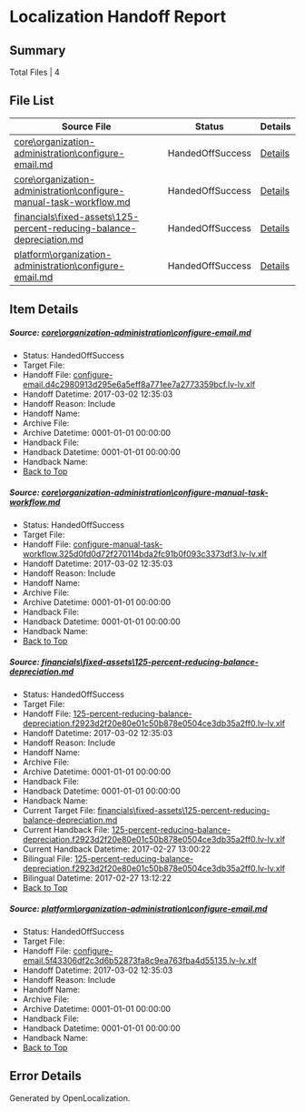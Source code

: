 # <a name='report-top'></a> Localization Handoff Report

## Summary
 Total Files | 4

## File List
 Source File | Status | Details 
 ----------- | ------ | ------- 
 [core\organization-administration\configure-email.md](https://github.com/OpenLocalizationTestOrg/AX-Docs-Sandbox/blob/996e8ca38941025ad40431bfdd9b6fc1ae2136d0/core/organization-administration/configure-email.md) | HandedOffSuccess | [Details](#eb6a149a8d49c1d60d55d56d8d1ffc67e57218cd106)
 [core\organization-administration\configure-manual-task-workflow.md](https://github.com/OpenLocalizationTestOrg/AX-Docs-Sandbox/blob/996e8ca38941025ad40431bfdd9b6fc1ae2136d0/core/organization-administration/configure-manual-task-workflow.md) | HandedOffSuccess | [Details](#c6d328ddb1b773ac77f7f6c6bd286c7d5c2e1af2109)
 [financials\fixed-assets\125-percent-reducing-balance-depreciation.md](https://github.com/OpenLocalizationTestOrg/AX-Docs-Sandbox/blob/996e8ca38941025ad40431bfdd9b6fc1ae2136d0/financials/fixed-assets/125-percent-reducing-balance-depreciation.md) | HandedOffSuccess | [Details](#3bfb270f4fb9df0e5767a907abe5bf549aad420c2813)
 [platform\organization-administration\configure-email.md](https://github.com/OpenLocalizationTestOrg/AX-Docs-Sandbox/blob/edc285a85e478df495bc355c7916f71437703bb4/platform/organization-administration/configure-email.md) | HandedOffSuccess | [Details](#77a1e2f40f125794719fc56241ab1525496b15435116)

## Item Details
##### <a name='eb6a149a8d49c1d60d55d56d8d1ffc67e57218cd106'></a> Source: [core\organization-administration\configure-email.md](https://github.com/OpenLocalizationTestOrg/AX-Docs-Sandbox/blob/996e8ca38941025ad40431bfdd9b6fc1ae2136d0/core/organization-administration/configure-email.md)
* Status: HandedOffSuccess
* Target File: 
* Handoff File: [configure-email.d4c2980913d295e6a5eff8a771ee7a2773359bcf.lv-lv.xlf](https://github.com/OpenLocalizationTestOrg/AX-Docs-Sandbox.handoff/blob/ca40a3b472576b206a6daa0e90353f0c8cc65a44/ol-handoff/OpenLocalizationTestOrg/AX-Docs-Sandbox.lv-lv/master/do-not-translate/configure-email.d4c2980913d295e6a5eff8a771ee7a2773359bcf.lv-lv.xlf)
* Handoff Datetime: 2017-03-02 12:35:03
* Handoff Reason: Include
* Handoff Name: 
* Archive File: 
* Archive Datetime: 0001-01-01 00:00:00
* Handback File: 
* Handback Datetime: 0001-01-01 00:00:00
* Handback Name: 
* [Back to Top](#report-top)

##### <a name='c6d328ddb1b773ac77f7f6c6bd286c7d5c2e1af2109'></a> Source: [core\organization-administration\configure-manual-task-workflow.md](https://github.com/OpenLocalizationTestOrg/AX-Docs-Sandbox/blob/996e8ca38941025ad40431bfdd9b6fc1ae2136d0/core/organization-administration/configure-manual-task-workflow.md)
* Status: HandedOffSuccess
* Target File: 
* Handoff File: [configure-manual-task-workflow.325d0fd0d72f270114bda2fc91b0f093c3373df3.lv-lv.xlf](https://github.com/OpenLocalizationTestOrg/AX-Docs-Sandbox.handoff/blob/ca40a3b472576b206a6daa0e90353f0c8cc65a44/ol-handoff/OpenLocalizationTestOrg/AX-Docs-Sandbox.lv-lv/master/basic/configure-manual-task-workflow.325d0fd0d72f270114bda2fc91b0f093c3373df3.lv-lv.xlf)
* Handoff Datetime: 2017-03-02 12:35:03
* Handoff Reason: Include
* Handoff Name: 
* Archive File: 
* Archive Datetime: 0001-01-01 00:00:00
* Handback File: 
* Handback Datetime: 0001-01-01 00:00:00
* Handback Name: 
* [Back to Top](#report-top)

##### <a name='3bfb270f4fb9df0e5767a907abe5bf549aad420c2813'></a> Source: [financials\fixed-assets\125-percent-reducing-balance-depreciation.md](https://github.com/OpenLocalizationTestOrg/AX-Docs-Sandbox/blob/996e8ca38941025ad40431bfdd9b6fc1ae2136d0/financials/fixed-assets/125-percent-reducing-balance-depreciation.md)
* Status: HandedOffSuccess
* Target File: 
* Handoff File: [125-percent-reducing-balance-depreciation.f2923d2f20e80e01c50b878e0504ce3db35a2ff0.lv-lv.xlf](https://github.com/OpenLocalizationTestOrg/AX-Docs-Sandbox.handoff/blob/ca40a3b472576b206a6daa0e90353f0c8cc65a44/ol-handoff/OpenLocalizationTestOrg/AX-Docs-Sandbox.lv-lv/master/basic/125-percent-reducing-balance-depreciation.f2923d2f20e80e01c50b878e0504ce3db35a2ff0.lv-lv.xlf)
* Handoff Datetime: 2017-03-02 12:35:03
* Handoff Reason: Include
* Handoff Name: 
* Archive File: 
* Archive Datetime: 0001-01-01 00:00:00
* Handback File: 
* Handback Datetime: 0001-01-01 00:00:00
* Handback Name: 
* Current Target File: [financials\fixed-assets\125-percent-reducing-balance-depreciation.md](https://github.com/OpenLocalizationTestOrg/AX-Docs-Sandbox.lv-lv/blob/4c3ed6e4e6e848edac6b6bcd99ea36de1ad3910a/financials/fixed-assets/125-percent-reducing-balance-depreciation.md)
* Current Handback File: [125-percent-reducing-balance-depreciation.f2923d2f20e80e01c50b878e0504ce3db35a2ff0.lv-lv.xlf](https://github.com/OpenLocalizationTestOrg/AX-Docs-Sandbox.handback/blob/7d7a45428271c252f111be5dee0626158dcea4b5/ol-handback/OpenLocalizationTestOrg/AX-Docs-Sandbox.lv-lv/master/basic/125-percent-reducing-balance-depreciation.f2923d2f20e80e01c50b878e0504ce3db35a2ff0.lv-lv.xlf)
* Current Handback Datetime: 2017-02-27 13:00:22
* Bilingual File: [125-percent-reducing-balance-depreciation.f2923d2f20e80e01c50b878e0504ce3db35a2ff0.lv-lv.xlf](https://github.com/OpenLocalizationTestOrg/AX-Docs-Sandbox.handback/blob/7d7a45428271c252f111be5dee0626158dcea4b5/ol-handback/OpenLocalizationTestOrg/AX-Docs-Sandbox.lv-lv/master/basic/125-percent-reducing-balance-depreciation.f2923d2f20e80e01c50b878e0504ce3db35a2ff0.lv-lv.xlf)
* Bilingual Datetime: 2017-02-27 13:12:22
* [Back to Top](#report-top)

##### <a name='77a1e2f40f125794719fc56241ab1525496b15435116'></a> Source: [platform\organization-administration\configure-email.md](https://github.com/OpenLocalizationTestOrg/AX-Docs-Sandbox/blob/edc285a85e478df495bc355c7916f71437703bb4/platform/organization-administration/configure-email.md)
* Status: HandedOffSuccess
* Target File: 
* Handoff File: [configure-email.5f43306df2c3d6b52873fa8c9ea763fba4d55135.lv-lv.xlf](https://github.com/OpenLocalizationTestOrg/AX-Docs-Sandbox.handoff/blob/ca40a3b472576b206a6daa0e90353f0c8cc65a44/ol-handoff/OpenLocalizationTestOrg/AX-Docs-Sandbox.lv-lv/master/do-not-translate/configure-email.5f43306df2c3d6b52873fa8c9ea763fba4d55135.lv-lv.xlf)
* Handoff Datetime: 2017-03-02 12:35:03
* Handoff Reason: Include
* Handoff Name: 
* Archive File: 
* Archive Datetime: 0001-01-01 00:00:00
* Handback File: 
* Handback Datetime: 0001-01-01 00:00:00
* Handback Name: 
* [Back to Top](#report-top)


## Error Details

Generated by OpenLocalization.
